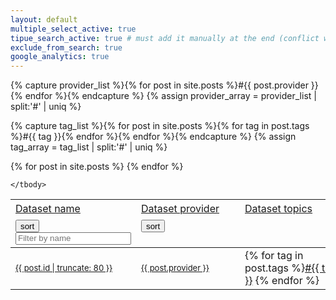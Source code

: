 ```yaml
---
layout: default
multiple_select_active: true
tipue_search_active: true # must add it manually at the end (conflict with the rest of js in this page?)
exclude_from_search: true
google_analytics: true
--- 
```


{% capture provider_list %}{% for post in site.posts %}#{{ post.provider }}{% endfor %}{% endcapture %}
{% assign provider_array = provider_list | split:'#' | uniq %}

{% capture tag_list %}{% for post in site.posts %}{% for tag in post.tags %}#{{ tag }}{% endfor %}{% endfor %}{% endcapture %}
{% assign tag_array = tag_list | split:'#' | uniq %}

<!-- other solution

{% capture tag_list %}{% for tag in site.tags %}#{{ tag | first }}{% endfor %}{% endcapture %}
{% assign tag_array = tag_list | split:'#' | uniq %}

-->

<div id="datasets">

<table>
  <!-- header row, need to be out of the tbody tag -->
   <tr align="left" height="30"> 
    <td width="50%"> 
       <u>Dataset name</u>    
    </td> 
    <td width="25%"> 
        <u>Dataset provider</u>
    </td>
    <td width="25%"> 
       <u>Dataset topics</u>
    </td>
    </tr>
   <!-- sorting/filtering control row, need to be out of the tbody tag -->
    <tr> 
    <td width="50%"> 
       <button class="sort" data-sort="name" style="height: 20px;">sort</button>
       <input class="search-name" placeholder="Filter by name" style="height: 20px;"/>     
    </td> 
    <td width="25%"> 
         <button class="sort" data-sort="provider" style="height: 20px;">sort</button>
         <select name="filter-provider" id="filter-provider" class="filter-provider" style="height: 20px; width: 150px; visibility: hidden" multiple="multiple">
       {% for provider in provider_array %}
         {% if provider.size > 0 %} <option value="{{ provider }}" selected>{{ provider }}</option>{% endif %}
       {% endfor %}
       </select>
    </td>
    <td width="25%"> 
         <select name="filter-tag" id="filter-tag" class="filter-tag" style="height: 20px; width: 150px; visibility: hidden" multiple="multiple">
       {% for tag in tag_array %}
         {% if tag.size > 0 %} <option value="{{ tag }}" selected>{{ tag }}</option>{% endif %}
       {% endfor %}
       </select>
    </td>
    </tr>
   <!-- actual content of the list -->
    <tbody class="list">
  	{% for post in site.posts %}
    <tr>
    	<td width="50%" class="name" value="{{ post.id }}"><a class="post-link" href="{{ post.url | relative_url }}"><font size="2">{{ post.id | truncate: 80 }}</font></a></td>
        <td width="25%" class="provider" value="{{ post.provider }}"><a class="tag-link" href="#" onclick='providerFiltering("{{ post.provider }}");return false;'><font size="2">{{ post.provider }}</font></a></td>
        <td width="25%" class="tags">{% for tag in post.tags %}<a class="tag-link" href="#" onclick='topicFiltering("{{ tag }}");return false;'>#{{ tag }}</a> {% endfor %}</td> 
    </tr>
    {% endfor %}

    </tbody>
 </table>

</div>


<script>
// define the dropdown multiselect controls
$('#filter-tag').multipleSelect({name: 'tag', 
                                 filter: true}                                
                                );

$('#filter-provider').multipleSelect({name: 'provider',
                                     filter: true}                             
                                );

// define the dynamic list
var options = {
  valueNames: [ 'name', 'provider', 'tags' ]
};

var datasetList = new List('datasets', options);

// set up the search control on dataset names
$('.search-name').on('keyup', function() {
  var searchString = $(this).val();
  datasetList.search(searchString, ['name']);
});

// make sure that the filter matches provider and tags condition
function filterCondition(item) {
    var selection_provider = $('.filter-provider').val();
    var selection_tag = $('.filter-tag').val();
    var provider = item.values().provider.match(/<font size="2">(.*?)<\/font>/i)[1]; // because of the font tag we need a regex to extract the actual value
    var tags = item.values().tags;
    return (selection_tag != null && 
            selection_provider != null && 
            selection_provider.indexOf(provider) != -1 && 
            selection_tag.some(function(v) { return tags.indexOf(v) >= 0;}));
}

// helper to update the dataset list 
function updateDatasetList() {
    datasetList.filter(function(item) {
        return filterCondition(item); 
    });
}

// helper to refresh the provider filter control
function refreshProviderFilter() {
   var provider_list = datasetList.matchingItems.map(function(a) {return a._values['provider'].match(/<font size="2">(.*?)<\/font>/i)[1];});
   $('#filter-provider').multipleSelect('setSelects', provider_list);
}

// helper to refresh the tags filter control
function refreshTagFilter() {
  var tag_list = datasetList.matchingItems.map(function(a) {return a._values['tags'].match(/>#(.*?)</g);}); // extract >#tag<
  tag_list = [].concat.apply([], tag_list).map(function(a) {return a.match(/[a-zA-Z|\-|\.]+/g);}); // extract tag
  tag_list = [].concat.apply([], tag_list); // build the array
  $('#filter-tag').multipleSelect('setSelects', tag_list);
}

// make sure that the filter matches provider and tag condition
function topicFiltering(topic) {
    var selection_provider = $('.filter-provider').val();
    $('#filter-tag').multipleSelect('setSelects', [topic]);
    $('#filter-provider').multipleSelect('checkAll');
    updateDatasetList();
    refreshProviderFilter();
}

// make sure that the filter matches provider and tag condition
function providerFiltering(provider) {
    var selection_provider = $('.filter-provider').val();
    $('#filter-provider').multipleSelect('setSelects', [provider]);
    $('#filter-tag').multipleSelect('checkAll');
    updateDatasetList();
    refreshTagFilter();
}

// set up the filtering control on dataset providers - make sure that the filter matches provider and tag condition
// we use the click event rather than change to make sure the user is actually using the control (not an update on a close event)
$('.filter-provider').on('click', function () { 
     if($('.filter-provider').val().length > 0) {
        updateDatasetList();
    }
});

// set up the filtering control on dataset tags - make sure that the filter matches provider and tag condition
// we use the click event rather than change to make sure the user is actually using the control (not an update on a close event)
$('.filter-tag').on('click', function () { 
     if($('.filter-tag').val().length > 0) {
      updateDatasetList();
    }
});


</script>
